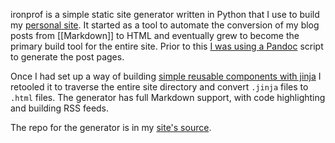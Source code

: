 ironprof is a simple static site generator written in Python that I use to build my [personal site](https://zachmanson.com).  It started as a tool to automate the conversion of my blog posts from [[Markdown]] to HTML and eventually grew to become the primary build tool for the entire site.  Prior to this [I was using a Pandoc](https://zachmanson.com/blog/poor-mans-site/) script to generate the post pages.

Once I had set up a way of building [simple reusable components with jinja](https://zachmanson.com/blog/jinja-components/) I retooled it to traverse the entire site directory and convert `.jinja` files to `.html` files. The generator has full Markdown support, with code highlighting and building RSS feeds.

The repo for the generator is in my [site's source](https://github.com/pavo-etc/pavo-etc.github.io/).